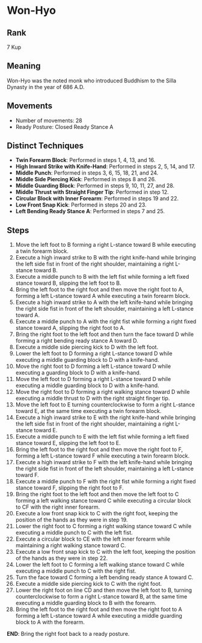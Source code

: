 # Won-Hyo

## Rank

7 Kup

## Meaning

Won-Hyo was the noted monk who introduced Buddhism to the Silla Dynasty in the year of 686 A.D.

## Movements

- Number of movements: 28
- Ready Posture: Closed Ready Stance A
  
## Distinct Techniques

- **Twin Forearm Block**: Performed in steps 1, 4, 13, and 16.
- **High Inward Strike with Knife-Hand**: Performed in steps 2, 5, 14, and 17.
- **Middle Punch**: Performed in steps 3, 6, 15, 18, 21, and 24.
- **Middle Side Piercing Kick**: Performed in steps 8 and 26.
- **Middle Guarding Block**: Performed in steps 9, 10, 11, 27, and 28.
- **Middle Thrust with Straight Finger Tip**: Performed in step 12.
- **Circular Block with Inner Forearm**: Performed in steps 19 and 22.
- **Low Front Snap Kick**: Performed in steps 20 and 23.
- **Left Bending Ready Stance A**: Performed in steps 7 and 25.

## Steps

1. Move the left foot to B forming a right L-stance toward B while executing a twin forearm block.
2. Execute a high inward strike to B with the right knife-hand while bringing the left side fist in front of the right shoulder, maintaining a right L-stance toward B.
3. Execute a middle punch to B with the left fist while forming a left fixed stance toward B, slipping the left foot to B.
4. Bring the left foot to the right foot and then move the right foot to A, forming a left L-stance toward A while executing a twin forearm block.
5. Execute a high inward strike to A with the left knife-hand while bringing the right side fist in front of the left shoulder, maintaining a left L-stance toward A.
6. Execute a middle punch to A with the right fist while forming a right fixed stance toward A, slipping the right foot to A.
7. Bring the right foot to the left foot and then turn the face toward D while forming a right bending ready stance A toward D.
8. Execute a middle side piercing kick to D with the left foot.
9. Lower the left foot to D forming a right L-stance toward D while executing a middle guarding block to D with a knife-hand.
10. Move the right foot to D forming a left L-stance toward D while executing a guarding block to D with a knife-hand.
11. Move the left foot to D forming a right L-stance toward D while executing a middle guarding block to D with a knife-hand.
12. Move the right foot to D forming a right walking stance toward D while executing a middle thrust to D with the right straight finger tip.
13. Move the left foot to E turning counterclockwise to form a right L-stance toward E, at the same time executing a twin forearm block.
14. Execute a high inward strike to E with the right knife-hand while bringing the left side fist in front of the right shoulder, maintaining a right L-stance toward E.
15. Execute a middle punch to E with the left fist while forming a left fixed stance toward E, slipping the left foot to E.
16. Bring the left foot to the right foot and then move the right foot to F, forming a left L-stance toward F while executing a twin forearm block.
17. Execute a high inward strike to F with the left knife-hand while bringing the right side fist in front of the left shoulder, maintaining a left L-stance toward F.
18. Execute a middle punch to F with the right fist while forming a right fixed stance toward F, slipping the right foot to F.
19. Bring the right foot to the left foot and then move the left foot to C forming a left walking stance toward C while executing a circular block to CF with the right inner forearm.
20. Execute a low front snap kick to C with the right foot, keeping the position of the hands as they were in step 19.
21. Lower the right foot to C forming a right walking stance toward C while executing a middle punch to C with the left fist.
22. Execute a circular block to CE with the left inner forearm while maintaining a right walking stance toward C.
23. Execute a low front snap kick to C with the left foot, keeping the position of the hands as they were in step 22.
24. Lower the left foot to C forming a left walking stance toward C while executing a middle punch to C with the right fist.
25. Turn the face toward C forming a left bending ready stance A toward C.
26. Execute a middle side piercing kick to C with the right foot.
27. Lower the right foot on line CD and then move the left foot to B, turning counterclockwise to form a right L-stance toward B, at the same time executing a middle guarding block to B with the forearm.
28. Bring the left foot to the right foot and then move the right foot to A forming a left L-stance toward A while executing a middle guarding block to A with the forearm.

**END**: Bring the right foot back to a ready posture.
